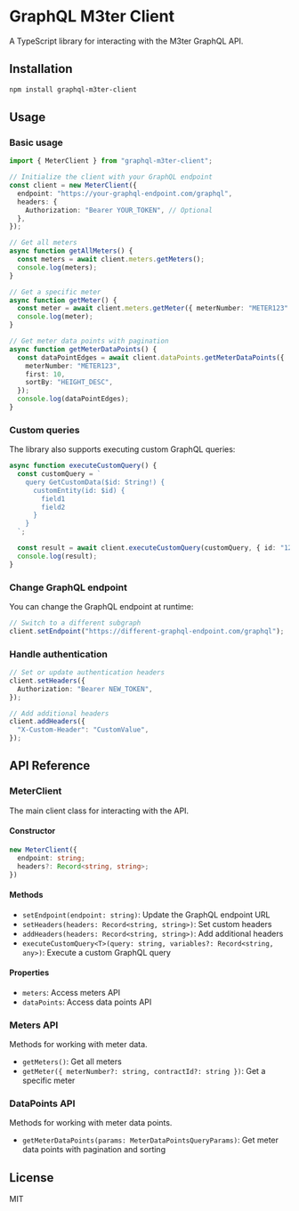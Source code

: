 # GraphQL M3ter Client

A TypeScript library for interacting with the M3ter GraphQL API.

## Installation

```bash
npm install graphql-m3ter-client
```

## Usage

### Basic usage

```typescript
import { MeterClient } from "graphql-m3ter-client";

// Initialize the client with your GraphQL endpoint
const client = new MeterClient({
  endpoint: "https://your-graphql-endpoint.com/graphql",
  headers: {
    Authorization: "Bearer YOUR_TOKEN", // Optional
  },
});

// Get all meters
async function getAllMeters() {
  const meters = await client.meters.getMeters();
  console.log(meters);
}

// Get a specific meter
async function getMeter() {
  const meter = await client.meters.getMeter({ meterNumber: "METER123" });
  console.log(meter);
}

// Get meter data points with pagination
async function getMeterDataPoints() {
  const dataPointEdges = await client.dataPoints.getMeterDataPoints({
    meterNumber: "METER123",
    first: 10,
    sortBy: "HEIGHT_DESC",
  });
  console.log(dataPointEdges);
}
```

### Custom queries

The library also supports executing custom GraphQL queries:

```typescript
async function executeCustomQuery() {
  const customQuery = `
    query GetCustomData($id: String!) {
      customEntity(id: $id) {
        field1
        field2
      }
    }
  `;

  const result = await client.executeCustomQuery(customQuery, { id: "123" });
  console.log(result);
}
```

### Change GraphQL endpoint

You can change the GraphQL endpoint at runtime:

```typescript
// Switch to a different subgraph
client.setEndpoint("https://different-graphql-endpoint.com/graphql");
```

### Handle authentication

```typescript
// Set or update authentication headers
client.setHeaders({
  Authorization: "Bearer NEW_TOKEN",
});

// Add additional headers
client.addHeaders({
  "X-Custom-Header": "CustomValue",
});
```

## API Reference

### MeterClient

The main client class for interacting with the API.

#### Constructor

```typescript
new MeterClient({
  endpoint: string;
  headers?: Record<string, string>;
})
```

#### Methods

- `setEndpoint(endpoint: string)`: Update the GraphQL endpoint URL
- `setHeaders(headers: Record<string, string>)`: Set custom headers
- `addHeaders(headers: Record<string, string>)`: Add additional headers
- `executeCustomQuery<T>(query: string, variables?: Record<string, any>)`: Execute a custom GraphQL query

#### Properties

- `meters`: Access meters API
- `dataPoints`: Access data points API

### Meters API

Methods for working with meter data.

- `getMeters()`: Get all meters
- `getMeter({ meterNumber?: string, contractId?: string })`: Get a specific meter

### DataPoints API

Methods for working with meter data points.

- `getMeterDataPoints(params: MeterDataPointsQueryParams)`: Get meter data points with pagination and sorting

## License

MIT
